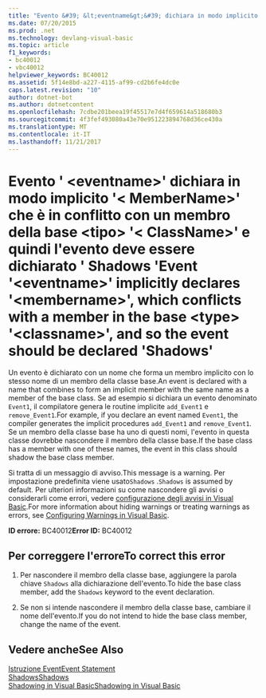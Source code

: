 ```yaml
---
title: "Evento &#39; &lt;eventname&gt;&#39; dichiara in modo implicito &#39;&lt; MemberName&gt;&#39; che è in conflitto con un membro della base &lt;tipo&gt; &#39;&lt; ClassName&gt;&#39; e quindi l'evento deve essere dichiarato &#39; Shadows &#39;"
ms.date: 07/20/2015
ms.prod: .net
ms.technology: devlang-visual-basic
ms.topic: article
f1_keywords:
- bc40012
- vbc40012
helpviewer_keywords: BC40012
ms.assetid: 5f14e8bd-a227-4115-af99-cd2b6fe4dc0e
caps.latest.revision: "10"
author: dotnet-bot
ms.author: dotnetcontent
ms.openlocfilehash: 7cdbe201beea19f45517e7d4f659614a518680b3
ms.sourcegitcommit: 4f3fef493080a43e70e951223894768d36ce430a
ms.translationtype: MT
ms.contentlocale: it-IT
ms.lasthandoff: 11/21/2017
---
```

# <a name="event-39lteventnamegt39-implicitly-declares-39ltmembernamegt39-which-conflicts-with-a-member-in-the-base-lttypegt-39ltclassnamegt39-and-so-the-event-should-be-declared-39shadows39"></a><span data-ttu-id="3ece6-102">Evento &#39; &lt;eventname&gt;&#39; dichiara in modo implicito &#39;&lt; MemberName&gt;&#39; che è in conflitto con un membro della base &lt;tipo&gt; &#39;&lt; ClassName&gt;&#39; e quindi l'evento deve essere dichiarato &#39; Shadows &#39;</span><span class="sxs-lookup"><span data-stu-id="3ece6-102">Event &#39;&lt;eventname&gt;&#39; implicitly declares &#39;&lt;membername&gt;&#39;, which conflicts with a member in the base &lt;type&gt; &#39;&lt;classname&gt;&#39;, and so the event should be declared &#39;Shadows&#39;</span></span>
<span data-ttu-id="3ece6-103">Un evento è dichiarato con un nome che forma un membro implicito con lo stesso nome di un membro della classe base.</span><span class="sxs-lookup"><span data-stu-id="3ece6-103">An event is declared with a name that combines to form an implicit member with the same name as a member of the base class.</span></span> <span data-ttu-id="3ece6-104">Se ad esempio si dichiara un evento denominato `Event1`, il compilatore genera le routine implicite `add_Event1` e `remove_Event1`.</span><span class="sxs-lookup"><span data-stu-id="3ece6-104">For example, if you declare an event named `Event1`, the compiler generates the implicit procedures `add_Event1` and `remove_Event1`.</span></span> <span data-ttu-id="3ece6-105">Se un membro della classe base ha uno di questi nomi, l'evento in questa classe dovrebbe nascondere il membro della classe base.</span><span class="sxs-lookup"><span data-stu-id="3ece6-105">If the base class has a member with one of these names, the event in this class should shadow the base class member.</span></span>  
  
 <span data-ttu-id="3ece6-106">Si tratta di un messaggio di avviso.</span><span class="sxs-lookup"><span data-stu-id="3ece6-106">This message is a warning.</span></span> <span data-ttu-id="3ece6-107">Per impostazione predefinita viene usato`Shadows` .</span><span class="sxs-lookup"><span data-stu-id="3ece6-107">`Shadows` is assumed by default.</span></span> <span data-ttu-id="3ece6-108">Per ulteriori informazioni su come nascondere gli avvisi o considerarli come errori, vedere [configurazione degli avvisi in Visual Basic](/visualstudio/ide/configuring-warnings-in-visual-basic).</span><span class="sxs-lookup"><span data-stu-id="3ece6-108">For more information about hiding warnings or treating warnings as errors, see [Configuring Warnings in Visual Basic](/visualstudio/ide/configuring-warnings-in-visual-basic).</span></span>  
  
 <span data-ttu-id="3ece6-109">**ID errore:** BC40012</span><span class="sxs-lookup"><span data-stu-id="3ece6-109">**Error ID:** BC40012</span></span>  
  
## <a name="to-correct-this-error"></a><span data-ttu-id="3ece6-110">Per correggere l'errore</span><span class="sxs-lookup"><span data-stu-id="3ece6-110">To correct this error</span></span>  
  
1.  <span data-ttu-id="3ece6-111">Per nascondere il membro della classe base, aggiungere la parola chiave `Shadows` alla dichiarazione dell'evento.</span><span class="sxs-lookup"><span data-stu-id="3ece6-111">To hide the base class member, add the `Shadows` keyword to the event declaration.</span></span>  
  
2.  <span data-ttu-id="3ece6-112">Se non si intende nascondere il membro della classe base, cambiare il nome dell'evento.</span><span class="sxs-lookup"><span data-stu-id="3ece6-112">If you do not intend to hide the base class member, change the name of the event.</span></span>  
  
## <a name="see-also"></a><span data-ttu-id="3ece6-113">Vedere anche</span><span class="sxs-lookup"><span data-stu-id="3ece6-113">See Also</span></span>  
 [<span data-ttu-id="3ece6-114">Istruzione Event</span><span class="sxs-lookup"><span data-stu-id="3ece6-114">Event Statement</span></span>](../../visual-basic/language-reference/statements/event-statement.md)  
 [<span data-ttu-id="3ece6-115">Shadows</span><span class="sxs-lookup"><span data-stu-id="3ece6-115">Shadows</span></span>](../../visual-basic/language-reference/modifiers/shadows.md)  
 [<span data-ttu-id="3ece6-116">Shadowing in Visual Basic</span><span class="sxs-lookup"><span data-stu-id="3ece6-116">Shadowing in Visual Basic</span></span>](../../visual-basic/programming-guide/language-features/declared-elements/shadowing.md)
